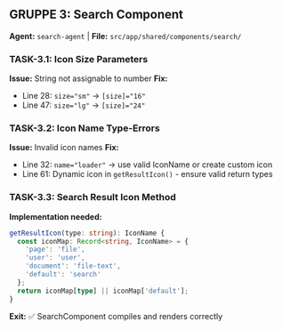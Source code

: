 ## GRUPPE 3: Search Component
**Agent:** `search-agent` | **File:** `src/app/shared/components/search/`

### TASK-3.1: Icon Size Parameters
**Issue:** String not assignable to number
**Fix:**
- Line 28: `size="sm"` → `[size]="16"`
- Line 47: `size="lg"` → `[size]="24"`

### TASK-3.2: Icon Name Type-Errors
**Issue:** Invalid icon names
**Fix:**
- Line 32: `name="loader"` → use valid IconName or create custom icon
- Line 61: Dynamic icon in `getResultIcon()` - ensure valid return types

### TASK-3.3: Search Result Icon Method
**Implementation needed:**
```typescript
getResultIcon(type: string): IconName {
  const iconMap: Record<string, IconName> = {
    'page': 'file',
    'user': 'user',
    'document': 'file-text',
    'default': 'search'
  };
  return iconMap[type] || iconMap['default'];
}
```

**Exit:** ✅ SearchComponent compiles and renders correctly